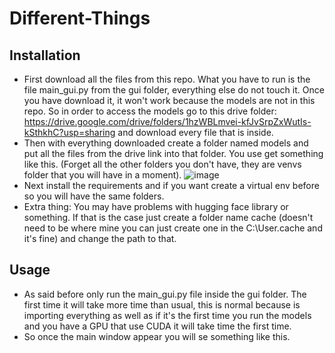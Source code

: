# Different-Things
## Installation
- First download all the files from this repo. What you have to run is the file main_gui.py from the gui folder, everything else do not touch it. Once you have download it, it won't work because the models are not in this repo. So in order to access the models go to this drive folder: https://drive.google.com/drive/folders/1hzWBLmvei-kfJvSrpZxWutIs-kSthkhC?usp=sharing and download every file that is inside.
- Then with everything downloaded create a folder named models and put all the files from the drive link into that folder.
You use get something like this. (Forget all the other folders you don't have, they are venvs folder that you will have in a moment).
![image](https://user-images.githubusercontent.com/91338053/212155653-807a4492-24d3-4a0b-a0fb-f3e97941f4e0.png)
- Next install the requirements and if you want create a virtual env before so you will have the same folders.
- Extra thing: You may have problems with hugging face library or something. If that is the case just create a folder name cache (doesn't need to be where mine you can just create one in the C:\\User\.cache and it's fine) and change the path to that.  

## Usage
- As said before only run the main_gui.py file inside the gui folder. The first time it will take more time than usual, this is normal because is importing everything as well as if it's the first time you run the models and you have a GPU that use CUDA it will take time the first time.  
- So once the main window appear you will se something like this.
